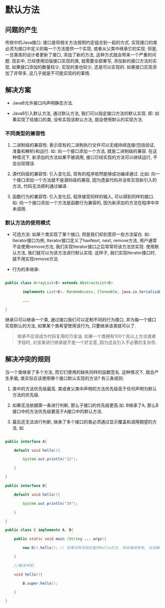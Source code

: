 # 默认方法

## 问题的产生

传统中的Java接口: 接口是将相关方法按照约定组合到一起的方式. 实现接口的类必须为接口中定义的每一个方法提供一个实现, 或者从父类中继承它的实现. 但是, 一旦类库的设计者更新了接口, 添加了新的方法, 这种方式就会带来一个严重的问题. 现实中, 已经使用旧版接口实现的类, 就需要全部重写, 添加新的接口方法的实现. 如果接口添加的数量较少, 实现的类也较少, 还是可以实现的. 如果接口实现添加了非常多, 这几乎就是不可能实现的的事情.

## 解决方案

+ Java8允许接口内声明静态方法.

+ Java8引入默认方法, 通过默认方法, 我们可以指定接口方法的默认实现. 即: 如果实现了给接口的类, 没有实现该默认方法, 就会使用默认的实现方法.

### 不同类型的兼容性

1. 二进制级的兼容性: 表示现有的二进制执行文件可以无缝持续连接(包括验证, 准备和解析)和运行. 如: 向一个接口添加一个方法, 就是二进制级的兼容. 在这种情况下, 新添加的方法如果不被调用, 接口已经实现的方法可以继续运行, 不会出现错误.

2. 源代码级的兼容性: 引入变化后, 现有的程序依然能够成功编译通过. 比如: 向一个接口添加一个方法就不是源码级的兼容, 因为遗留代码并没有实现新引入的方法, 代码无法顺利通过编译.

3. 函数行为的兼容性: 引入变化后, 程序接受同样的输入, 可以得到同样的接口. 如: 向一个接口添加一个方法是函数行为兼容的, 因为新添加的方法在程序中并未调用.

### 默认方法的使用模式

+ 可选方法: 如某个类实现了某个接口, 但是我们却刻意将一些方法留白. 如: Iterator接口为例, Iterator接口定义了haxNext, next, remove方法, 用户通常不会使用remove方法, 我们实现Iterator接口之后常常将该方法空实现. 使用默认方法, 我们就可以为该方法进行默认实现. 这样子, 我们实现Iterator接口时, 就不用实现remove方法.

+ 行为的多继承:

```java

public class ArrayList<E> extends AbstractList<E>

        implements List<E>, RandomAccess, Cloneable, java.io.Serializable{

        ...

}

```

继承只可以继承一个类, 通过接口我们可以定制不同的行为接口, 并为每一个接口实现默认的方法, 如果某个类希望使用该行为, 只要继承该类就可以了.

> 继承不应该成为代码复用的万金油. 如果一个类拥有100个及以上方法或者字段时, 对该类进行继承就不是一个好主意, 因为这会引入不必要的复杂性.

## 解决冲突的规则

当一个类继承了多个方法, 而它们使用的缺失同样的函数签名. 这种情况下, 就会产生矛盾, 类实际应该使用哪个接口默认实现的方法? 有三条规则:

1. 类中的方法优先级最高. 类或者父类中声明的方法优先级高于任何声明为默认方法的优先级.

2. 如果无法依据第一条进行判断, 那么子接口的优先级更高.如: B继承了A, 那么B接口中的方法优先级要高于A接口中的默认方法.

3. 最后还无法进行判断, 继承了多个接口的类必须通过显示覆盖和调用期望的方法. 如

```java

public interface A{

	default void hello(){

    	System.out.println("12");

    }

}

public interface B{

	default void hello(){

    	System.out.println("34");

    }

}

public class C implements A, B{

	public static void main (String ... args){

    	new D().hello(); // 如果没有添加后面的hello方法, 将会编译失败, 无法确定优先级.

    }

    //解决冲突:

    void hello(){

    	B.super.hello();

    }

}
```

